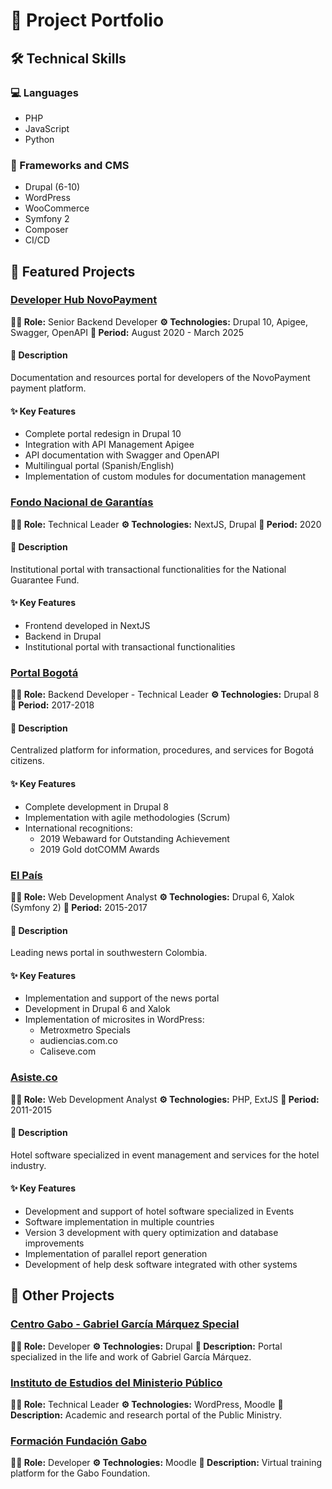 # 🎯 Project Portfolio

## 🛠️ Technical Skills

### 💻 Languages
- PHP
- JavaScript
- Python

### 🔧 Frameworks and CMS
- Drupal (6-10)
- WordPress
- WooCommerce
- Symfony 2
- Composer
- CI/CD

## 🌟 Featured Projects

### [Developer Hub NovoPayment](https://developer.novopayment.com/)
**👨‍💻 Role:** Senior Backend Developer
**⚙️ Technologies:** Drupal 10, Apigee, Swagger, OpenAPI
**📅 Period:** August 2020 - March 2025

#### 📝 Description
Documentation and resources portal for developers of the NovoPayment payment platform.

#### ✨ Key Features
- Complete portal redesign in Drupal 10
- Integration with API Management Apigee
- API documentation with Swagger and OpenAPI
- Multilingual portal (Spanish/English)
- Implementation of custom modules for documentation management

### [Fondo Nacional de Garantías](https://www.fng.gov.co/)
**👨‍💻 Role:** Technical Leader
**⚙️ Technologies:** NextJS, Drupal
**📅 Period:** 2020

#### 📝 Description
Institutional portal with transactional functionalities for the National Guarantee Fund.

#### ✨ Key Features
- Frontend developed in NextJS
- Backend in Drupal
- Institutional portal with transactional functionalities

### [Portal Bogotá](https://bogota.gov.co/)
**👨‍💻 Role:** Backend Developer - Technical Leader
**⚙️ Technologies:** Drupal 8
**📅 Period:** 2017-2018

#### 📝 Description
Centralized platform for information, procedures, and services for Bogotá citizens.

#### ✨ Key Features
- Complete development in Drupal 8
- Implementation with agile methodologies (Scrum)
- International recognitions:
  - 2019 Webaward for Outstanding Achievement
  - 2019 Gold dotCOMM Awards

### [El País](https://www.elpais.com.co/)
**👨‍💻 Role:** Web Development Analyst
**⚙️ Technologies:** Drupal 6, Xalok (Symfony 2)
**📅 Period:** 2015-2017

#### 📝 Description
Leading news portal in southwestern Colombia.

#### ✨ Key Features
- Implementation and support of the news portal
- Development in Drupal 6 and Xalok
- Implementation of microsites in WordPress:
  - Metroxmetro Specials
  - audiencias.com.co
  - Caliseve.com

### [Asiste.co](https://asiste.co/)
**👨‍💻 Role:** Web Development Analyst
**⚙️ Technologies:** PHP, ExtJS
**📅 Period:** 2011-2015

#### 📝 Description
Hotel software specialized in event management and services for the hotel industry.

#### ✨ Key Features
- Development and support of hotel software specialized in Events
- Software implementation in multiple countries
- Version 3 development with query optimization and database improvements
- Implementation of parallel report generation
- Development of help desk software integrated with other systems

## 📂 Other Projects

### [Centro Gabo - Gabriel García Márquez Special](https://centrogabo.org/especiales/gabriel-garcia-marquez/)
**👨‍💻 Role:** Developer
**⚙️ Technologies:** Drupal
**📝 Description:** Portal specialized in the life and work of Gabriel García Márquez.

### [Instituto de Estudios del Ministerio Público](https://iemp.gov.co/)
**👨‍💻 Role:** Technical Leader
**⚙️ Technologies:** WordPress, Moodle
**📝 Description:** Academic and research portal of the Public Ministry.

### [Formación Fundación Gabo](https://centrogabo.org/formacion-virtual/)
**👨‍💻 Role:** Developer
**⚙️ Technologies:** Moodle
**📝 Description:** Virtual training platform for the Gabo Foundation.
